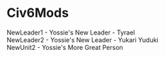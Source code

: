 # Civ6Mods  
  
NewLeader1 - Yossie's New Leader - Tyrael  
NewLeader2 - Yossie's New Leader - Yukari Yuduki  
NewUnit2 - Yossie's More Great Person  
